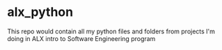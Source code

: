 # alx_python
This repo would contain all my python files and folders from projects I'm doing in ALX intro to Software Engineering program
